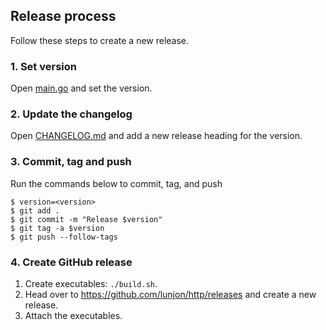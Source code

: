 ## Release process

Follow these steps to create a new release.

### 1. Set version

Open [main.go](./main.go) and set the version.

### 2. Update the changelog

Open [CHANGELOG.md](./CHANGELOG.md) and add a new release heading for the version.

### 3. Commit, tag and push

Run the commands below to commit, tag, and push

```shell
$ version=<version>
$ git add .
$ git commit -m "Release $version"
$ git tag -a $version
$ git push --follow-tags
```

### 4. Create GitHub release

1. Create executables: `./build.sh`.
1. Head over to https://github.com/lunjon/http/releases and create a new release.
1. Attach the executables.
